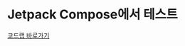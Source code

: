 # Jetpack Compose에서 테스트
[코드랩 바로가기](https://developer.android.com/codelabs/jetpack-compose-testing?continue=https%3A%2F%2Fdeveloper.android.com%2Fcourses%2Fpathways%2Fcompose%23codelab-https%3A%2F%2Fdeveloper.android.com%2Fcodelabs%2Fjetpack-compose-testing#0)